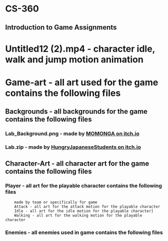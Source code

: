 # CS-360
## Introduction to Game Assignments

# Untitled12 (2).mp4 - character idle, walk and jump motion animation
# Game-art - all art used for the game contains the following files
  ## Backgrounds - all backgrounds for the game contains the following files
  ### Lab_Background.png - made by [MOMONGA on itch.io](https://itch.io/profile/momongaa)
  ### Lab.zip - made by [HungryJapaneseStudents on itch.io](https://hungryjapanesestudents.itch.io)
  ## Character-Art - all character art for the game contains the following files
  ### Player - all art for the playable character contains the following files
        
        made by team or specifically for game
        Attack - all art for the attack motion for the playable character 
        Idle - all art for the idle motion for the playable character]
        Walking - all art for the walking motion for the playable character
### Enemies - all enemies used in game contains the following files  
